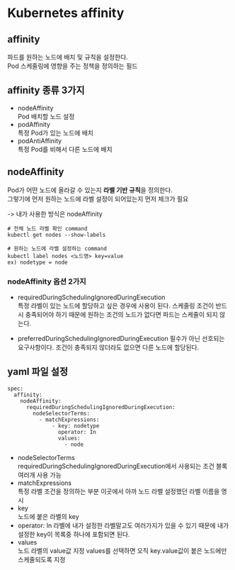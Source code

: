 # Kubernetes affinity

## affinity
파드를 원하는 노드에 배치 및 규칙을 설정한다.</br>
Pod 스케줄링에 영향을 주는 정책을 정의하는 필드

## affinity 종류 3가지
- nodeAffinity </br>
Pod 배치할 노드 설정
- podAffinity </br>
특정 Pod가 있는 노드에 배치
- podAntiAffinity </br>
특정 Pod를 비해서 다른 노드에 배치

## nodeAffinity
Pod가 어떤 노드에 올라갈 수 있는지 **라벨 기반 규칙**을 정의한다.</br>
그렇기에 먼저 원하는 노드에 라벨 설정이 되어있는지 먼저 체크가 필요

-> 내가 사용한 방식은 nodeAffinity
```
# 전체 노드 라벨 확인 command
kubectl get nodes --show-labels

# 원하는 노드에 라벨 설정하는 command
kubectl label nodes <노드명> key=value
ex) nodetype = node
```
### nodeAffinity 옵션 2가지
- requiredDuringSchedulingIgnoredDuringExecution</br>
특정 라벨이 있는 노드에 할당하고 싶은 경우에 사용이 된다.
스케줄링 조건이 반드시 충족되어야 하기 때문에 원하는 조건의 노드가 없다면
파드는 스케줄이 되지 않는다.

- preferredDuringSchedulingIgnoredDuringExecution
필수가 아닌 선호되는 요구사항이다.
조건이 충족되지 않더라도 없으면 다른 노드에 할당된다.

## yaml 파일 설정
```
spec:
  affinity:
    nodeAffinity:
      requiredDuringSchedulingIgnoredDuringExecution:
        nodeSelectorTerms:
          - matchExpressions:
              - key: nodetype
                operator: In
                values:
                  - node
```
- nodeSelectorTerms</br>
requiredDuringSchedulingIgnoredDuringExecution에서 사용되는 조건 블록
여러개 사용 가능
- matchExpressions</br>
특정 라벨 조건을 정의하는 부분
이곳에서 아까 노드 라벨 설정했던 라벨 이름을 명시
- key</br>
노드에 붙은 라벨의 key
- operator: In
라벨에 내가 설정한 라벨말고도 여러가지가 있을 수 있기 때문에
내가 설정한 key이 목록중 하나에 포함되면 된다.
- values</br>
노드 라벨의 value값 지정
values를 선택하면 오직 key.value값이 붙은 노드에만 스케줄되도록 지정

